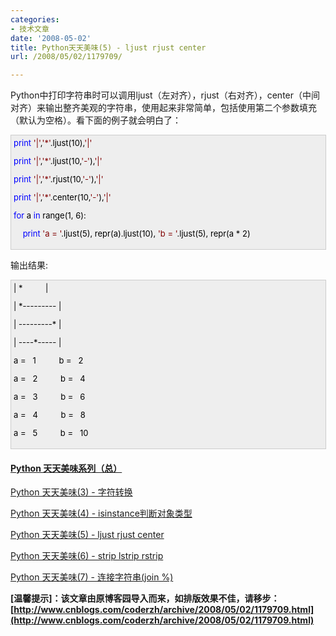 ```yaml
---
categories:
- 技术文章
date: '2008-05-02'
title: Python天天美味(5) - ljust rjust center
url: /2008/05/02/1179709/

---
```



Python中打印字符串时可以调用ljust（左对齐），rjust（右对齐），center（中间对齐）来输出整齐美观的字符串，使用起来非常简单，包括使用第二个参数填充（默认为空格）。看下面的例子就会明白了：

<div style="border: 1px solid #cccccc; padding: 4px 5px 4px 4px; background-color: #eeeeee; font-size: 13px; width: 98%;"><span style="color: #0000ff;">print</span><span style="color: #000000;">&nbsp;</span><span style="color: #800000;">'</span><span style="color: #800000;">|</span><span style="color: #800000;">'</span><span style="color: #000000;">,</span><span style="color: #800000;">'</span><span style="color: #800000;">*</span><span style="color: #800000;">'</span><span style="color: #000000;">.ljust(</span><span style="color: #000000;">10</span><span style="color: #000000;">),</span><span style="color: #800000;">'</span><span style="color: #800000;">|</span><span style="color: #800000;">'</span><span style="color: #000000;">

</span><span style="color: #0000ff;">print</span><span style="color: #000000;">&nbsp;</span><span style="color: #800000;">'</span><span style="color: #800000;">|</span><span style="color: #800000;">'</span><span style="color: #000000;">,</span><span style="color: #800000;">'</span><span style="color: #800000;">*</span><span style="color: #800000;">'</span><span style="color: #000000;">.ljust(</span><span style="color: #000000;">10</span><span style="color: #000000;">,</span><span style="color: #800000;">'</span><span style="color: #800000;">-</span><span style="color: #800000;">'</span><span style="color: #000000;">),</span><span style="color: #800000;">'</span><span style="color: #800000;">|</span><span style="color: #800000;">'</span><span style="color: #000000;">

</span><span style="color: #0000ff;">print</span><span style="color: #000000;">&nbsp;</span><span style="color: #800000;">'</span><span style="color: #800000;">|</span><span style="color: #800000;">'</span><span style="color: #000000;">,</span><span style="color: #800000;">'</span><span style="color: #800000;">*</span><span style="color: #800000;">'</span><span style="color: #000000;">.rjust(</span><span style="color: #000000;">10</span><span style="color: #000000;">,</span><span style="color: #800000;">'</span><span style="color: #800000;">-</span><span style="color: #800000;">'</span><span style="color: #000000;">),</span><span style="color: #800000;">'</span><span style="color: #800000;">|</span><span style="color: #800000;">'</span><span style="color: #000000;">

</span><span style="color: #0000ff;">print</span><span style="color: #000000;">&nbsp;</span><span style="color: #800000;">'</span><span style="color: #800000;">|</span><span style="color: #800000;">'</span><span style="color: #000000;">,</span><span style="color: #800000;">'</span><span style="color: #800000;">*</span><span style="color: #800000;">'</span><span style="color: #000000;">.center(</span><span style="color: #000000;">10</span><span style="color: #000000;">,</span><span style="color: #800000;">'</span><span style="color: #800000;">-</span><span style="color: #800000;">'</span><span style="color: #000000;">),</span><span style="color: #800000;">'</span><span style="color: #800000;">|</span><span style="color: #800000;">'</span><span style="color: #000000;">



</span><span style="color: #0000ff;">for</span><span style="color: #000000;">&nbsp;a&nbsp;</span><span style="color: #0000ff;">in</span><span style="color: #000000;">&nbsp;range(</span><span style="color: #000000;">1</span><span style="color: #000000;">,&nbsp;</span><span style="color: #000000;">6</span><span style="color: #000000;">):

&nbsp;&nbsp;&nbsp;&nbsp;</span><span style="color: #0000ff;">print</span><span style="color: #000000;">&nbsp;</span><span style="color: #800000;">'</span><span style="color: #800000;">a&nbsp;=&nbsp;</span><span style="color: #800000;">'</span><span style="color: #000000;">.ljust(</span><span style="color: #000000;">5</span><span style="color: #000000;">),&nbsp;repr(a).ljust(</span><span style="color: #000000;">10</span><span style="color: #000000;">),&nbsp;</span><span style="color: #800000;">'</span><span style="color: #800000;">b&nbsp;=&nbsp;</span><span style="color: #800000;">'</span><span style="color: #000000;">.ljust(</span><span style="color: #000000;">5</span><span style="color: #000000;">),&nbsp;repr(a&nbsp;</span><span style="color: #000000;">*</span><span style="color: #000000;">&nbsp;</span><span style="color: #000000;">2</span><span style="color: #000000;">)</span></div>

输出结果:

<div style="border: 1px solid #cccccc; padding: 4px 5px 4px 4px; background-color: #eeeeee; font-size: 13px; width: 98%;"><span style="color: #000000;">|</span><span style="color: #000000;">&nbsp;</span><span style="color: #000000;">*</span><span style="color: #000000;">&nbsp;&nbsp;&nbsp;&nbsp;&nbsp;&nbsp;&nbsp;&nbsp;&nbsp;&nbsp;</span><span style="color: #000000;">|</span><span style="color: #000000;">

</span><span style="color: #000000;">|</span><span style="color: #000000;">&nbsp;</span><span style="color: #000000;">*---------</span><span style="color: #000000;">&nbsp;</span><span style="color: #000000;">|</span><span style="color: #000000;">

</span><span style="color: #000000;">|</span><span style="color: #000000;">&nbsp;</span><span style="color: #000000;">---------*</span><span style="color: #000000;">&nbsp;</span><span style="color: #000000;">|</span><span style="color: #000000;">

</span><span style="color: #000000;">|</span><span style="color: #000000;">&nbsp;</span><span style="color: #000000;">----*-----</span><span style="color: #000000;">&nbsp;</span><span style="color: #000000;">|</span><span style="color: #000000;">

a&nbsp;</span><span style="color: #000000;">=</span><span style="color: #000000;">&nbsp;&nbsp;&nbsp;</span><span style="color: #000000;">1</span><span style="color: #000000;">&nbsp;&nbsp;&nbsp;&nbsp;&nbsp;&nbsp;&nbsp;&nbsp;&nbsp;&nbsp;b&nbsp;</span><span style="color: #000000;">=</span><span style="color: #000000;">&nbsp;&nbsp;&nbsp;</span><span style="color: #000000;">2</span><span style="color: #000000;">

a&nbsp;</span><span style="color: #000000;">=</span><span style="color: #000000;">&nbsp;&nbsp;&nbsp;</span><span style="color: #000000;">2</span><span style="color: #000000;">&nbsp;&nbsp;&nbsp;&nbsp;&nbsp;&nbsp;&nbsp;&nbsp;&nbsp;&nbsp;b&nbsp;</span><span style="color: #000000;">=</span><span style="color: #000000;">&nbsp;&nbsp;&nbsp;</span><span style="color: #000000;">4</span><span style="color: #000000;">

a&nbsp;</span><span style="color: #000000;">=</span><span style="color: #000000;">&nbsp;&nbsp;&nbsp;</span><span style="color: #000000;">3</span><span style="color: #000000;">&nbsp;&nbsp;&nbsp;&nbsp;&nbsp;&nbsp;&nbsp;&nbsp;&nbsp;&nbsp;b&nbsp;</span><span style="color: #000000;">=</span><span style="color: #000000;">&nbsp;&nbsp;&nbsp;</span><span style="color: #000000;">6</span><span style="color: #000000;">

a&nbsp;</span><span style="color: #000000;">=</span><span style="color: #000000;">&nbsp;&nbsp;&nbsp;</span><span style="color: #000000;">4</span><span style="color: #000000;">&nbsp;&nbsp;&nbsp;&nbsp;&nbsp;&nbsp;&nbsp;&nbsp;&nbsp;&nbsp;b&nbsp;</span><span style="color: #000000;">=</span><span style="color: #000000;">&nbsp;&nbsp;&nbsp;</span><span style="color: #000000;">8</span><span style="color: #000000;">

a&nbsp;</span><span style="color: #000000;">=</span><span style="color: #000000;">&nbsp;&nbsp;&nbsp;</span><span style="color: #000000;">5</span><span style="color: #000000;">&nbsp;&nbsp;&nbsp;&nbsp;&nbsp;&nbsp;&nbsp;&nbsp;&nbsp;&nbsp;b&nbsp;</span><span style="color: #000000;">=</span><span style="color: #000000;">&nbsp;&nbsp;&nbsp;</span><span style="color: #000000;">10</span></div>

#### [Python  天天美味系列（总）](http://www.cnblogs.com/coderzh/archive/2008/07/08/pythoncookbook.html)&nbsp;   

[Python    天天美味(3) - 字符转换](http://www.cnblogs.com/coderzh/archive/2008/05/02/1179593.html) &nbsp;
  
[Python    天天美味(4) - isinstance判断对象类型](http://www.cnblogs.com/coderzh/archive/2008/05/02/1179609.html)&nbsp;
  
[Python    天天美味(5) - ljust rjust center](http://www.cnblogs.com/coderzh/archive/2008/05/02/1179709.html) &nbsp;
  
[Python    天天美味(6) - strip lstrip rstrip](http://www.cnblogs.com/coderzh/archive/2008/05/02/1179725.html) &nbsp;
  
[Python    天天美味(7) - 连接字符串(join %)](http://www.cnblogs.com/coderzh/archive/2008/05/03/1180563.html)&nbsp; 

**[温馨提示]：该文章由原博客园导入而来，如排版效果不佳，请移步：[http://www.cnblogs.com/coderzh/archive/2008/05/02/1179709.html](http://www.cnblogs.com/coderzh/archive/2008/05/02/1179709.html)**